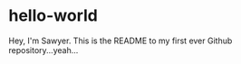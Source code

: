 hello-world
===========

Hey, I'm Sawyer.
This is the README to my first ever Github repository...yeah...
